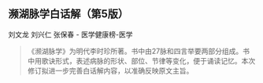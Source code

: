 ## 濒湖脉学白话解（第5版）

刘文龙 刘兴仁 张保春  -  医学健康榜-医学

> 《濒湖脉学》为明代李时珍所著。书中由27脉和四言举要两部分组成。书中用歌诀形式，表述病脉的形状、部位、节律等变化，便于诵读记忆。本次修订拟进一步完善白话解内容，以准确反映原文主旨。
